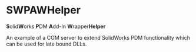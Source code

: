# SWPAWHelper
**S**olid**W**orks **P**DM **A**dd-In **W**rapper**Helper**

An example of a COM server to extend SolidWorks PDM functionality which can be used for late bound DLLs.
